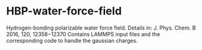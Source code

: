 # HBP-water-force-field
Hydrogen-bonding polarizable water force field. Details in: J. Phys. Chem. B 2016, 120, 12358−12370
Contains LAMMPS input files and the corresponding code to handle the gaussian charges. 
